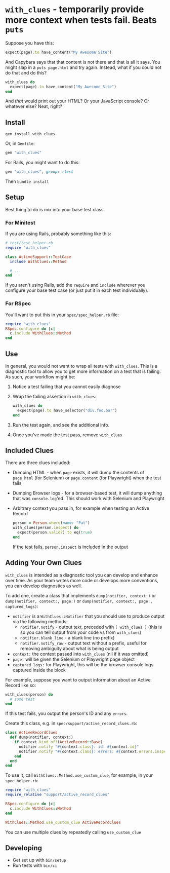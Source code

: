 # `with_clues` - temporarily provide more context when tests fail. Beats `puts`

Suppose you have this:

```ruby
expect(page).to have_content("My Awesome Site")
```

And Capybara says that that content is not there and that is all it says.  You might slap in a `puts page.html` and try again. Instead, what if you could not do that and do this?

```ruby
with_clues do
  expect(page).to have_content("My Awesome Site")
end
```

And *that* would print out your HTML?  Or your JavaScript console?  Or whatever else?  Neat, right?

## Install

```
gem install with_clues
```

Or, in `Gemfile`:

```ruby
gem "with_clues"
```

For Rails, you might want to do this:

```ruby
gem "with_clues", group: :test
```

Then `bundle install`

## Setup

Best thing to do is mix into your base test class.

### For Minitest

If you are using Rails, probably something like this:

```ruby
# test/test_helper.rb
require "with_clues"

class ActiveSupport::TestCase
  include WithClues::Method

  # ...
end
```

If you aren't using Rails, add the `require` and `include` wherever you configure your base test case (or just put it in each test individually).

### For RSpec

You'll want to put this in your `spec/spec_helper.rb` file:

```ruby
require "with_clues"
RSpec.configure do |c|
  c.include WithClues::Method
end
```

## Use

In general, you would not want to wrap all tests with `with_clues`.  This is a diagnostic tool to allow you to get more information on a test that is failing.  As such, your workflow might be:

1. Notice a test failing that you cannot easily diagnose
1. Wrap the failing assertion in `with_clues`:

   ```ruby
   with_clues do
     expect(page).to have_selector("div.foo.bar")
   end
   ```
1. Run the test again, and see the additional info.
1. Once you've made the test pass, remove `with_clues`

## Included Clues

There are three clues included:

* Dumping HTML - when `page` exists, it will dump the contents of `page.html` (for Selenium) or `page.content`
(for Playwright) when the test fails
* Dumping Browser logs - for a browser-based test, it will dump anything that was `console.log`'ed. This should
work with Selenium and Playwright
* Arbitrary context you pass in, for example when testing an Active Record

  ```ruby
  person = Person.where(name: "Pat")
  with_clues(person.inspect) do
    expect(person.valid?).to eq(true)
  end
  ```

  If the test fails, `person.inspect` is included in the output

## Adding Your Own Clues

`with_clues` is intended as a diagnostic tool you can develop and enhance over time.  As your team writes more code or develops
more conventions, you can develop diagnostics as well.

To add one, create a class that implements `dump(notifier, context:)` or `dump(notifier, context:, page:)` or
`dump(notifier, context:, page:, captured_logs)`:

* `notifier` is a `WithClues::Notifier` that you should use to produce output via the following methods:
  * `notifier.notify` - output text, preceded with `[ with_clues ]` (this is so you can tell output from your code vs from `with_clues`)
  * `notifier.blank_line` - a blank line (no prefix)
  * `notifier.notify_raw` - output text without a prefix, useful for removing ambiguity about what is being output
* `context:` the context passed into `with_clues` (nil if it was omitted)
* `page:` will be given the Selenium or Playwright page object
* `captured_logs:` for Playwright, this will be the browser console logs captured inside the block

For example, suppose you want to output information about an Active Record like so:

```ruby
with_clues(person) do
  # some test
end
```

If this test fails, you output the person's ID and any `errors`.

Create this class, e.g. in `spec/support/active_record_clues.rb`:

```ruby
class ActiveRecordClues
  def dump(notifier, context:)
    if context.kind_of?(ActiveRecord::Base)
      notifier.notify "#{context.class}: id: #{context.id}"
      notifier.notify "#{context.class}: errors: #{context.errors.inspect}"
    end
  end
end
```

To use it, call `WithClues::Method.use_custom_clue`, for example, in your `spec_helper.rb`:

```ruby
require "with_clues"
require_relative "support/active_record_clues"

RSpec.configure do |c|
  c.include WithClues::Method
end

WithClues::Method.use_custom_clue ActiveRecordClues
```

You can use multiple clues by repeatedly calling `use_custom_clue`

## Developing

* Get set up with `bin/setup`
* Run tests with `bin/ci`
